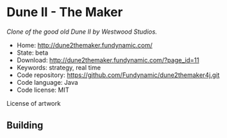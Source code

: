 # Dune II - The Maker

_Clone of the good old Dune II by Westwood Studios._

- Home: http://dune2themaker.fundynamic.com/
- State: beta
- Download: http://dune2themaker.fundynamic.com/?page_id=11
- Keywords: strategy, real time
- Code repository: https://github.com/Fundynamic/dune2themaker4j.git
- Code language: Java
- Code license: MIT

License of artwork

## Building
